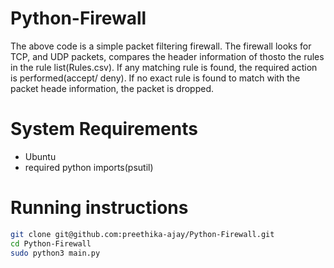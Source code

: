 # Python-Firewall
The above code is a simple packet filtering firewall. The firewall looks for TCP, and UDP packets, compares the header information of thosto the rules in the rule list(Rules.csv). If any matching rule is found, the required action is performed(accept/ deny). If no exact rule is found to match with the packet heade information, the packet is dropped. 

# System Requirements  
- Ubuntu
- required python imports(psutil)  

# Running instructions  
```sh
git clone git@github.com:preethika-ajay/Python-Firewall.git
cd Python-Firewall
sudo python3 main.py
```
